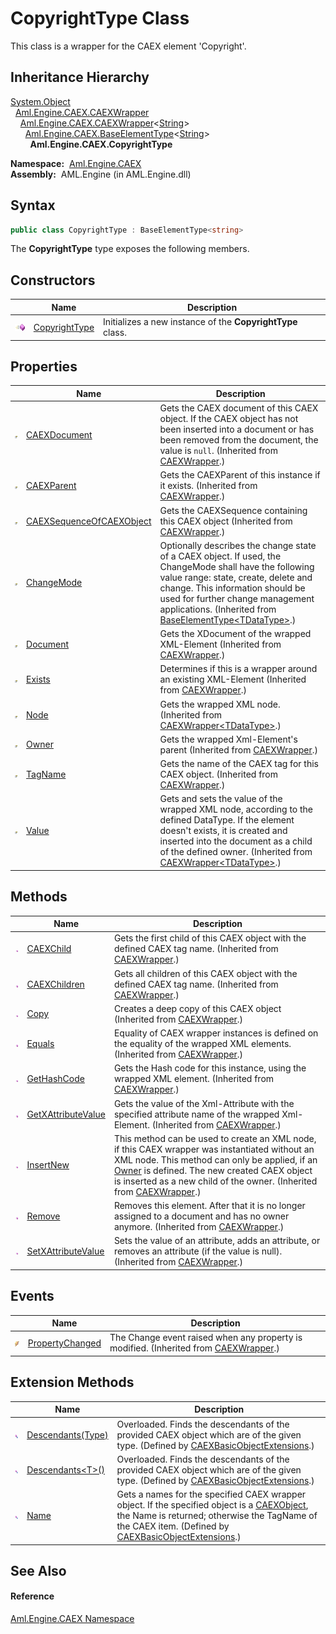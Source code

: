 CopyrightType Class
===================
This class is a wrapper for the CAEX element 'Copyright'.


Inheritance Hierarchy
---------------------
[System.Object][1]  
  [Aml.Engine.CAEX.CAEXWrapper][2]  
    [Aml.Engine.CAEX.CAEXWrapper][3]&lt;[String][4]>  
      [Aml.Engine.CAEX.BaseElementType][5]&lt;[String][4]>  
        **Aml.Engine.CAEX.CopyrightType**  

  **Namespace:**  [Aml.Engine.CAEX][6]  
  **Assembly:**  AML.Engine (in AML.Engine.dll)

Syntax
------

```csharp
public class CopyrightType : BaseElementType<string>
```

The **CopyrightType** type exposes the following members.


Constructors
------------

                 | Name               | Description                                                
---------------- | ------------------ | ---------------------------------------------------------- 
![Public method] | [CopyrightType][7] | Initializes a new instance of the **CopyrightType** class. 


Properties
----------

                   | Name                           | Description                                                                                                                                                                                                                                                                              
------------------ | ------------------------------ | ---------------------------------------------------------------------------------------------------------------------------------------------------------------------------------------------------------------------------------------------------------------------------------------- 
![Public property] | [CAEXDocument][8]              | Gets the CAEX document of this CAEX object. If the CAEX object has not been inserted into a document or has been removed from the document, the value is `null`. (Inherited from [CAEXWrapper][2].)                                                                                      
![Public property] | [CAEXParent][9]                | Gets the CAEXParent of this instance if it exists. (Inherited from [CAEXWrapper][2].)                                                                                                                                                                                                    
![Public property] | [CAEXSequenceOfCAEXObject][10] | Gets the CAEXSequence containing this CAEX object (Inherited from [CAEXWrapper][2].)                                                                                                                                                                                                     
![Public property] | [ChangeMode][11]               | Optionally describes the change state of a CAEX object. If used, the ChangeMode shall have the following value range: state, create, delete and change. This information should be used for further change management applications. (Inherited from [BaseElementType&lt;TDataType>][5].) 
![Public property] | [Document][12]                 | Gets the XDocument of the wrapped XML-Element (Inherited from [CAEXWrapper][2].)                                                                                                                                                                                                         
![Public property] | [Exists][13]                   | Determines if this is a wrapper around an existing XML-Element (Inherited from [CAEXWrapper][2].)                                                                                                                                                                                        
![Public property] | [Node][14]                     | Gets the wrapped XML node. (Inherited from [CAEXWrapper&lt;TDataType>][3].)                                                                                                                                                                                                              
![Public property] | [Owner][15]                    | Gets the wrapped Xml-Element's parent (Inherited from [CAEXWrapper][2].)                                                                                                                                                                                                                 
![Public property] | [TagName][16]                  | Gets the name of the CAEX tag for this CAEX object. (Inherited from [CAEXWrapper][2].)                                                                                                                                                                                                   
![Public property] | [Value][17]                    | Gets and sets the value of the wrapped XML node, according to the defined DataType. If the element doesn't exists, it is created and inserted into the document as a child of the defined owner. (Inherited from [CAEXWrapper&lt;TDataType>][3].)                                        


Methods
-------

                 | Name                     | Description                                                                                                                                                                                                                                                                      
---------------- | ------------------------ | -------------------------------------------------------------------------------------------------------------------------------------------------------------------------------------------------------------------------------------------------------------------------------- 
![Public method] | [CAEXChild][18]          | Gets the first child of this CAEX object with the defined CAEX tag name. (Inherited from [CAEXWrapper][2].)                                                                                                                                                                      
![Public method] | [CAEXChildren][19]       | Gets all children of this CAEX object with the defined CAEX tag name. (Inherited from [CAEXWrapper][2].)                                                                                                                                                                         
![Public method] | [Copy][20]               | Creates a deep copy of this CAEX object (Inherited from [CAEXWrapper][2].)                                                                                                                                                                                                       
![Public method] | [Equals][21]             | Equality of CAEX wrapper instances is defined on the equality of the wrapped XML elements. (Inherited from [CAEXWrapper][2].)                                                                                                                                                    
![Public method] | [GetHashCode][22]        | Gets the Hash code for this instance, using the wrapped XML element. (Inherited from [CAEXWrapper][2].)                                                                                                                                                                          
![Public method] | [GetXAttributeValue][23] | Gets the value of the Xml-Attribute with the specified attribute name of the wrapped Xml-Element. (Inherited from [CAEXWrapper][2].)                                                                                                                                             
![Public method] | [InsertNew][24]          | This method can be used to create an XML node, if this CAEX wrapper was instantiated without an XML node. This method can only be applied, if an [Owner][15] is defined. The new created CAEX object is inserted as a new child of the owner. (Inherited from [CAEXWrapper][2].) 
![Public method] | [Remove][25]             | Removes this element. After that it is no longer assigned to a document and has no owner anymore. (Inherited from [CAEXWrapper][2].)                                                                                                                                             
![Public method] | [SetXAttributeValue][26] | Sets the value of an attribute, adds an attribute, or removes an attribute (if the value is null). (Inherited from [CAEXWrapper][2].)                                                                                                                                            


Events
------

                | Name                  | Description                                                                               
--------------- | --------------------- | ----------------------------------------------------------------------------------------- 
![Public event] | [PropertyChanged][27] | The Change event raised when any property is modified. (Inherited from [CAEXWrapper][2].) 


Extension Methods
-----------------

                           | Name                      | Description                                                                                                                                                                                                    
-------------------------- | ------------------------- | -------------------------------------------------------------------------------------------------------------------------------------------------------------------------------------------------------------- 
![Public Extension Method] | [Descendants(Type)][28]   | Overloaded. Finds the descendants of the provided CAEX object which are of the given type. (Defined by [CAEXBasicObjectExtensions][29].)                                                                       
![Public Extension Method] | [Descendants&lt;T>()][30] | Overloaded. Finds the descendants of the provided CAEX object which are of the given type. (Defined by [CAEXBasicObjectExtensions][29].)                                                                       
![Public Extension Method] | [Name][31]                | Gets a names for the specified CAEX wrapper object. If the specified object is a [CAEXObject][32], the Name is returned; otherwise the TagName of the CAEX item. (Defined by [CAEXBasicObjectExtensions][29].) 


See Also
--------

#### Reference
[Aml.Engine.CAEX Namespace][6]  

[1]: https://docs.microsoft.com/dotnet/api/system.object
[2]: ../CAEXWrapper/README.md
[3]: ../CAEXWrapper_1/README.md
[4]: https://docs.microsoft.com/dotnet/api/system.string
[5]: ../BaseElementType_1/README.md
[6]: ../README.md
[7]: _ctor.md
[8]: ../CAEXWrapper/CAEXDocument.md
[9]: ../CAEXWrapper/CAEXParent.md
[10]: ../CAEXWrapper/CAEXSequenceOfCAEXObject.md
[11]: ../BaseElementType_1/ChangeMode.md
[12]: ../CAEXWrapper/Document.md
[13]: ../CAEXWrapper/Exists.md
[14]: ../CAEXWrapper_1/Node.md
[15]: ../CAEXWrapper/Owner.md
[16]: ../CAEXWrapper/TagName.md
[17]: ../CAEXWrapper_1/Value.md
[18]: ../CAEXWrapper/CAEXChild.md
[19]: ../CAEXWrapper/CAEXChildren.md
[20]: ../CAEXWrapper/Copy.md
[21]: ../CAEXWrapper/Equals.md
[22]: ../CAEXWrapper/GetHashCode.md
[23]: ../CAEXWrapper/GetXAttributeValue.md
[24]: ../CAEXWrapper/InsertNew.md
[25]: ../CAEXWrapper/Remove.md
[26]: ../CAEXWrapper/SetXAttributeValue.md
[27]: ../CAEXWrapper/PropertyChanged.md
[28]: ../../Aml.Engine.CAEX.Extensions/CAEXBasicObjectExtensions/Descendants.md
[29]: ../../Aml.Engine.CAEX.Extensions/CAEXBasicObjectExtensions/README.md
[30]: ../../Aml.Engine.CAEX.Extensions/CAEXBasicObjectExtensions/Descendants__1.md
[31]: ../../Aml.Engine.CAEX.Extensions/CAEXBasicObjectExtensions/Name.md
[32]: ../CAEXObject/README.md
[33]: https://www.automationml.org
[34]: ../../icons/logoShade.png
[Public method]: ../../icons/pubmethod.gif "Public method"
[Public property]: ../../icons/pubproperty.gif "Public property"
[Public event]: ../../icons/pubevent.gif "Public event"
[Public Extension Method]: ../../icons/pubextension.gif "Public Extension Method"